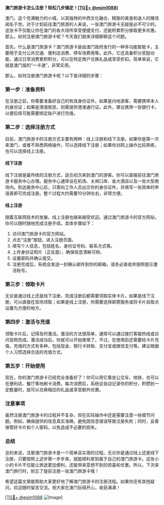 **澳门旅游卡怎么注册？轻松几步搞定！[[TG💪+ @esim1088](https://t.me/s/esim1088)]**

澳门，这个充满魅力的小城，以其独特的中西文化融合、精致的美食和迷人的赌场闻名于世。对于计划前往澳门旅游的人来说，一张澳门旅游卡无疑是必不可少的。这张卡不仅能让你在澳门的各大场所享受便捷支付，还能积累积分换取更多优惠。那么，如何注册澳门旅游卡呢？今天我们就来详细聊聊这个问题。

首先，什么是澳门旅游卡？澳门旅游卡是由澳门政府发行的一种多功能智能卡，主要用于支付公共交通、便利店消费、停车场费用等。此外，它还具备积分奖励功能，通过日常消费累积积分，可以在特定商户兑换礼品或享受折扣。简单来说，它就是澳门版的“一卡通”，非常实用。

那么，如何注册澳门旅游卡呢？以下是详细的步骤：

### **第一步：准备资料**
在注册之前，你需要准备好自己的有效身份证件。如果是内地游客，需要携带本人的身份证；如果是港澳居民，则需提供港澳通行证。此外，建议携带一张银行卡，以便后续可能需要绑定账户进行充值。

### **第二步：选择注册方式**
目前，澳门旅游卡的注册方式主要有两种：线上注册和线下注册。如果你是第一次来澳门，或者不熟悉网络操作，可以选择线下注册；如果你对网上操作比较熟练，也可以选择线上注册。

#### **线下注册**
线下注册是最传统的注册方式，适合初次来到澳门的游客。你可以直接前往澳门旅游卡服务中心办理。服务中心通常设在机场、关闸口岸、各大酒店以及一些大型商场内。到达服务中心后，只需向工作人员出示你的身份证件，并填写一张简单的申请表即可完成注册。整个过程大约需要10分钟左右，非常方便。

#### **线上注册**
随着互联网技术的发展，线上注册也越来越受欢迎。通过澳门旅游卡的官方网站，你可以随时随地完成注册手续。具体步骤如下：
1. 访问澳门旅游卡的官方网站。
2. 点击“注册”按钮，进入注册页面。
3. 填写个人信息，包括姓名、身份证号码、联系方式等。
4. 上传身份证照片（正反面），确保信息清晰可辨。
5. 设置密码并确认提交。
6. 注册完成后，系统会发送一封确认邮件到你的邮箱，请务必查收并按照提示激活账号。

### **第三步：领取卡片**
无论是通过线上还是线下注册，完成注册后都需要领取实体卡片。如果是线下注册，可以直接在现场领取；如果是线上注册，你需要选择邮寄服务或将卡片自取点设置为方便的地方。

### **第四步：激活与充值**
领取卡片后，记得及时激活。激活的方法很简单，通常可以通过拨打客服热线或访问官网完成。激活成功后，你就可以开始使用了。不过，在使用前还需要给卡片充值。充值的方式有多种，包括现金、银行卡转账、支付宝或微信支付等。建议根据个人习惯选择合适的充值方式。

### **第五步：开始使用**
现在，你的澳门旅游卡已经完全准备好了！你可以用它乘坐公交车、地铁，也可以在便利店、餐厅等地刷卡消费。每次消费后，系统会自动记录你的积分，积攒到一定数量时，就可以兑换相应的礼品或享受额外优惠。

### **注意事项**
虽然注册澳门旅游卡的过程并不复杂，但在实际操作中还是需要注意一些细节问题。例如，确保提供的信息真实准确，避免因信息错误导致注册失败；同时，妥善保管好卡片和个人密码，以免造成不必要的损失。

### **总结**
总的来说，注册澳门旅游卡是一个简单且实用的过程。无论你是通过线上还是线下注册，只要按照上述步骤一步步来，就能顺利拿到属于自己的澳门旅游卡。这张小小的卡片不仅能让旅途更加便利，还能带来意想不到的惊喜和优惠。所以，下次来澳门旅行时，别忘了提前注册一张澳门旅游卡哦！

希望这篇文章能帮助大家更好地了解澳门旅游卡的注册流程。如果你还有其他疑问，欢迎随时留言交流。祝大家在澳门玩得开心，收获满满！

[[TG💪+ @esim1088](https://t.me/s/esim1088) ![Image](https://i.postimg.cc/4NQfJmqS/Snipaste-2025-05-13-00-14-12.png)]